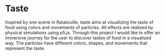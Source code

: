 # Taste

Inspired by one scene in Ratatouille, taste aims at visualizing the taste of food using colors and movements of particles. All effects are realized by physical simulations 
using p5.js. Through this project I would like to offer an immersive journey for the user to discover tastes of food in a visualized way. The particles have different colors, 
shapes, and movements that represent the taste.
